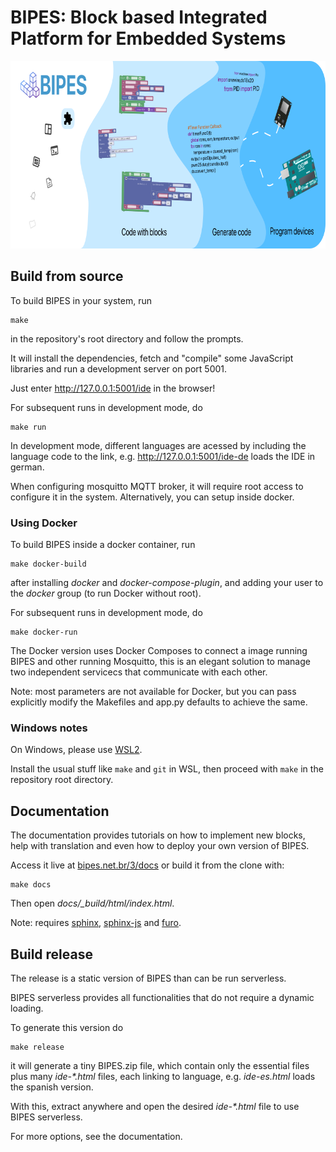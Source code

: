 # BIPES: Block based Integrated Platform for Embedded Systems

<img src="docs/media/inviting-cover.svg" alt="Inviting cover" width="800" height="300"/>

## Build from source

To build BIPES in your system, run

```
make
```

in the repository's root directory and follow the prompts.

It will install the dependencies, fetch and "compile" 
some JavaScript libraries and run a development server on port 5001.

Just enter http://127.0.0.1:5001/ide in the browser!

For subsequent runs in development mode, do 

```
make run
```

In development mode, different languages are acessed by including the language 
code to the link, e.g. http://127.0.0.1:5001/ide-de loads the IDE in german.

When configuring mosquitto MQTT broker, it will require root access to configure
it in the system.
Alternatively, you can setup inside docker.

### Using Docker

To build BIPES inside a docker container, run

```
make docker-build
```

after installing *docker* and *docker-compose-plugin*, and adding your user to the
*docker* group (to run Docker without root).

For subsequent runs in development mode, do 

```
make docker-run
``` 

The Docker version uses Docker Composes to connect a image running BIPES and
other running Mosquitto, this is an elegant solution to manage two independent
servicecs that communicate with each other.

Note: most parameters are not available for Docker, but you can pass explicitly 
modify the Makefiles and app.py defaults to achieve the same.

### Windows notes

On Windows, please use [WSL2](https://docs.microsoft.com/en-us/windows/wsl/install#install-wsl-command).

Install the usual stuff like `make` and `git` in WSL, then proceed with `make` in the
repository root directory.

## Documentation

The documentation provides tutorials on how to implement new blocks, help
with translation and even how to deploy your own version of BIPES.

Access it live at [bipes.net.br/3/docs](https://bipes.net.br/3/docs) or
build it from the clone with:

```
make docs
```

Then open *docs/_build/html/index.html*.

Note: requires [sphinx](https://www.sphinx-doc.org/en/master/), 
[sphinx-js](https://pypi.org/project/sphinx-js/) and 
[furo](https://github.com/pradyunsg/furo).

## Build release

The release is a static version of BIPES than can be run serverless.

BIPES serverless provides all functionalities that do not require a dynamic loading.

To generate this version do

```
make release
```

it will generate a tiny BIPES.zip file, which contain only the essential files 
plus many *ide-\*.html* files, each linking to language, e.g. *ide-es.html* 
loads the spanish version.

With this, extract anywhere and open the desired *ide-\*.html* file to use BIPES 
serverless.

For more options, see the documentation.

